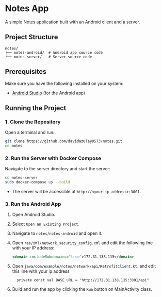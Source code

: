 # Notes App

A simple Notes application built with an Android client and a server.

## Project Structure

```
notes/
├── notes-android/  # Android app source code
└── notes-server/   # Server source code
```

## Prerequisites

Make sure you have the following installed on your system:
- [Android Studio](https://developer.android.com/studio) (for the Android app)

## Running the Project

### 1. Clone the Repository

Open a terminal and run:

```bash
git clone https://github.com/davidazulay9573/notes.git
cd notes
```

### 2. Run the Server with Docker Compose

Navigate to the server directory and start the server:

```bash
cd notes-server
sudo docker-compose up --build
```

- The server will be accessible at `http://<your-ip-address>:3001`.

### 3. Run the Android App

1. Open Android Studio.
2. Select `Open an Existing Project`.
3. Navigate to `notes/notes-android` and open it.
4. Open `res/xml/network_security_config.xml` and edit the following line with your IP address:

   ```xml
   <domain includeSubdomains="true">172.31.138.115</domain>
   ```

5. Open `java/com/example/notes/network/api/RetrofitClient.kt`.
  and edit this line with your ip address
   ``` 
     private const val BASE_URL = "http://172.31.138.115:3001/api"
   ```
6. Build and run the app by clicking the `Run` button on MainActivity class.